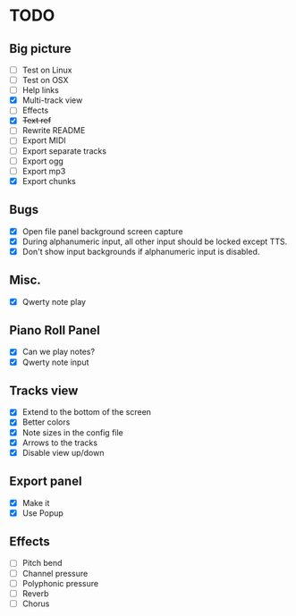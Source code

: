 # TODO

## Big picture

- [ ] Test on Linux
- [ ] Test on OSX
- [ ] Help links
- [x] Multi-track view
- [ ] Effects
- [x] ~~Text ref~~
- [ ] Rewrite README
- [ ] Export MIDI
- [ ] Export separate tracks
- [ ] Export ogg
- [ ] Export mp3
- [x] Export chunks

## Bugs

- [x] Open file panel background screen capture
- [x] During alphanumeric input, all other input should be locked except TTS.
- [x] Don't show input backgrounds if alphanumeric input is disabled.

## Misc.

- [x] Qwerty note play

## Piano Roll Panel

- [x] Can we play notes?
- [x] Qwerty note input

## Tracks view

- [x] Extend to the bottom of the screen
- [x] Better colors
- [x] Note sizes in the config file
- [x] Arrows to the tracks
- [x] Disable view up/down

## Export panel

- [x] Make it
- [x] Use Popup

## Effects

- [ ] Pitch bend
- [ ] Channel pressure
- [ ] Polyphonic pressure
- [ ] Reverb
- [ ] Chorus